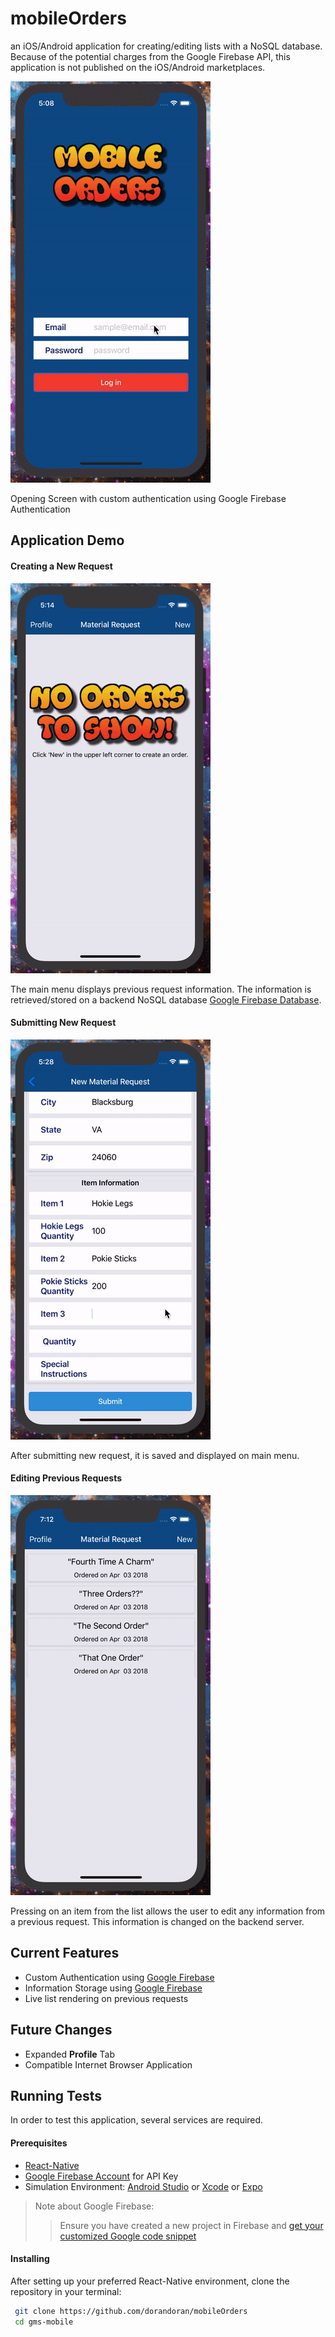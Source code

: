 # mobileOrders
an iOS/Android application for creating/editing lists with a NoSQL database. Because of the potential charges
from the Google Firebase API, this application is not published on the iOS/Android marketplaces.

![Authentication](https://github.com/dorandoran/mobileOrders/blob/master/images/authentication.gif)

Opening Screen with custom authentication using Google Firebase Authentication

## Application Demo

#### Creating a New Request
![New Request](https://github.com/dorandoran/mobileOrders/blob/master/images/new%20request.gif)

The main menu displays previous request information. The information is retrieved/stored on a 
backend NoSQL database [Google Firebase Database](https://firebase.google.com/).

#### Submitting New Request
![Submit New Request](https://github.com/dorandoran/mobileOrders/blob/master/images/request%20submit.gif)

After submitting new request, it is saved and displayed on main menu.

#### Editing Previous Requests
![Previous Request Edit](https://github.com/dorandoran/mobileOrders/blob/master/images/request%20edit.gif)

Pressing on an item from the list allows the user to edit any information from a previous request. 
This information is changed on the backend server.

## Current Features
- Custom Authentication using [Google Firebase](https://firebase.google.com/)
- Information Storage using [Google Firebase](https://firebase.google.com/)
- Live list rendering on previous requests

## Future Changes
- Expanded **Profile** Tab
- Compatible Internet Browser Application

## Running Tests
In order to test this application, several services are required.

#### Prerequisites
- [React-Native](https://facebook.github.io/react-native/)
- [Google Firebase Account](https://firebase.google.com/) for API Key
- Simulation Environment: 
[Android Studio](https://developer.android.com/studio/index.html) or 
[Xcode](https://developer.apple.com/xcode/downloads/) or 
[Expo](https://expo.io/)

> Note about Google Firebase:
>> Ensure you have created a new project in Firebase and
[get your customized Google code snippet](https://firebase.google.com/docs/web/setup?authuser=0)

#### Installing
After setting up your preferred React-Native environment, clone the repository in your terminal:
```sh
 git clone https://github.com/dorandoran/mobileOrders
 cd gms-mobile
```


